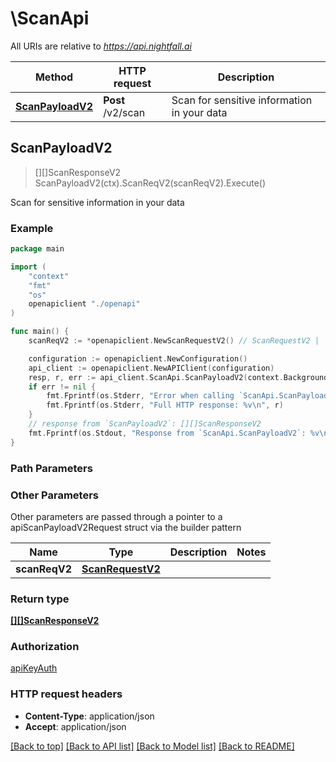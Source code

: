 # \ScanApi

All URIs are relative to *https://api.nightfall.ai*

Method | HTTP request | Description
------------- | ------------- | -------------
[**ScanPayloadV2**](ScanApi.md#ScanPayloadV2) | **Post** /v2/scan | Scan for sensitive information in your data



## ScanPayloadV2

> [][]ScanResponseV2 ScanPayloadV2(ctx).ScanReqV2(scanReqV2).Execute()

Scan for sensitive information in your data



### Example

```go
package main

import (
    "context"
    "fmt"
    "os"
    openapiclient "./openapi"
)

func main() {
    scanReqV2 := *openapiclient.NewScanRequestV2() // ScanRequestV2 | 

    configuration := openapiclient.NewConfiguration()
    api_client := openapiclient.NewAPIClient(configuration)
    resp, r, err := api_client.ScanApi.ScanPayloadV2(context.Background()).ScanReqV2(scanReqV2).Execute()
    if err != nil {
        fmt.Fprintf(os.Stderr, "Error when calling `ScanApi.ScanPayloadV2``: %v\n", err)
        fmt.Fprintf(os.Stderr, "Full HTTP response: %v\n", r)
    }
    // response from `ScanPayloadV2`: [][]ScanResponseV2
    fmt.Fprintf(os.Stdout, "Response from `ScanApi.ScanPayloadV2`: %v\n", resp)
}
```

### Path Parameters



### Other Parameters

Other parameters are passed through a pointer to a apiScanPayloadV2Request struct via the builder pattern


Name | Type | Description  | Notes
------------- | ------------- | ------------- | -------------
 **scanReqV2** | [**ScanRequestV2**](ScanRequestV2.md) |  | 

### Return type

[**[][]ScanResponseV2**](array.md)

### Authorization

[apiKeyAuth](../README.md#apiKeyAuth)

### HTTP request headers

- **Content-Type**: application/json
- **Accept**: application/json

[[Back to top]](#) [[Back to API list]](../README.md#documentation-for-api-endpoints)
[[Back to Model list]](../README.md#documentation-for-models)
[[Back to README]](../README.md)

